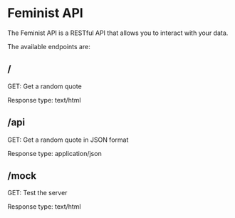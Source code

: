 # Feminist API

The Feminist API is a RESTful API that allows you to interact with your data.

The available endpoints are:

## /

GET: Get a random quote

Response type: text/html

## /api

GET: Get a random quote in JSON format

Response type: application/json

## /mock

GET: Test the server

Response type: text/html
